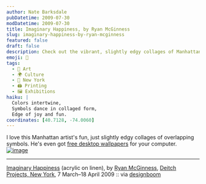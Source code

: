 ```yaml
---
author: Nate Barksdale
pubDatetime: 2009-07-30
modDatetime: 2009-07-30
title: Imaginary Happiness, by Ryan McGinness
slug: imaginary-happiness-by-ryan-mcginness
featured: false
draft: false
description: Check out the vibrant, slightly edgy collages of Manhattan artist Ryan McGinness, including free desktop wallpapers for your enjoyment.
emoji: 🎨
tags:
  - 🎨 Art
  - 🌍 Culture
  - 🗽 New York
  - 🖨️ Printing
  - 🖼️ Exhibitions
haiku: |
  Colors intertwine,  
  Symbols dance in collaged form,  
  Edge of joy and fun.
coordinates: [40.7128, -74.0060]
---
```


I love this Manhattan artist's fun, just slightly edgy collages of overlapping symbols. He's even got [free desktop wallpapers](http://web.archive.org/web/20130303085200/http://www.ryanmcginness.com:80/downloads.html) for your computer. [![image](http://culture-making.com/media/rm6.jpg)](http://www.designboom.com/weblog/cat/10/view/6070/ryan-mcginness-works-at-deitch-projects.html)

---

[Imaginary Happiness](http://www.designboom.com/weblog/cat/10/view/6070/ryan-mcginness-works-at-deitch-projects.html) (acrylic on linen), by [Ryan McGinness](http://web.archive.org/web/20231228130814/https://www.ryanmcginness.com/index.html), [Deitch Projects, New York](http://www.deitch.com/), 7 March–18 April 2009 :: via [designboom](http://www.designboom.com/weblog/cat/10/view/6070/ryan-mcginness-works-at-deitch-projects.html)
